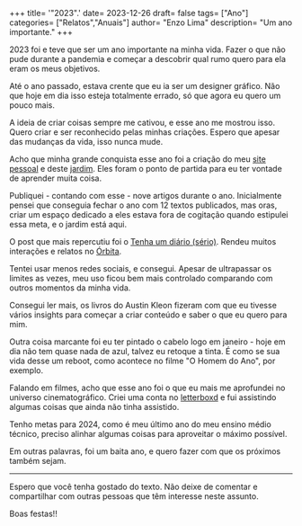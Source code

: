 +++
title= '"2023".'
date= 2023-12-26
draft= false
tags= ["Ano"]
categories= ["Relatos","Anuais"]
author= "Enzo Lima"
description= "Um ano importante." 
+++

2023 foi e teve que ser um ano importante na minha vida. Fazer o que não pude durante a pandemia e começar a descobrir qual rumo quero para ela eram os meus objetivos.

Até o ano passado, estava crente que eu ia ser um designer gráfico. Não que hoje em dia isso esteja totalmente errado, só que agora eu quero um pouco mais.

A ideia de criar coisas sempre me cativou, e esse ano me mostrou isso. Quero criar e ser reconhecido pelas minhas criações. Espero que apesar das mudanças da vida, isso nunca mude.

Acho que minha grande conquista esse ano foi a criação do meu [site pessoal](https://www.thenzolima.com.br/) e deste [jardim](https://jardim.thenzolima.com.br/). Eles foram o ponto de partida para eu ter vontade de aprender muita coisa.

Publiquei - contando com esse - nove artigos durante o ano. Inicialmente pensei que conseguia fechar o ano com 12 textos publicados, mas oras, criar um espaço dedicado a eles estava fora de cogitação quando estipulei essa meta, e o jardim está aqui.

O post que mais repercutiu foi o [Tenha um diário (sério)](https://jardim.thenzolima.com.br/posts/tenha-um-diario/). Rendeu muitos interações e relatos no [Órbita](https://manualdousuario.net/orbita-post/tenha-um-diario-serio/).

Tentei usar menos redes sociais, e consegui. Apesar de ultrapassar os limites as vezes, meu uso ficou bem mais controlado comparando com outros momentos da minha vida.

Consegui ler mais, os livros do Austin Kleon fizeram com que eu tivesse vários insights para começar a criar conteúdo e saber o que eu quero para mim.

Outra coisa marcante foi eu ter pintado o cabelo logo em janeiro - hoje em dia não tem quase nada de azul, talvez eu retoque a tinta. É como se sua vida desse um reboot, como acontece no filme "O Homem do Ano", por exemplo.

Falando em filmes, acho que esse ano foi o que eu mais me aprofundei no universo cinematográfico. Criei uma conta no [letterboxd](https://letterboxd.com/thenzolima/) e fui assistindo algumas coisas que ainda não tinha assistido.

Tenho metas para 2024, como é meu último ano do meu ensino médio técnico, preciso alinhar algumas coisas para aproveitar o máximo possível.

Em outras palavras, foi um baita ano, e quero fazer com que os próximos também sejam.

---

Espero que você tenha gostado do texto. Não deixe de comentar e compartilhar com outras pessoas que têm interesse neste assunto.

Boas festas!!